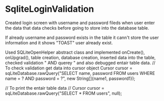 # SqliteLoginValidation

Created login screen with username and password fileds when user enter the data that data checks before going to store into the 
database table.

If already username and password exists in the table it cann't store the user information and it shows "TOAST" user already exist.

Used SQLiteOpenHelper abstract class and implemented onCreate(), onUpgrad(), table creation, database creation, inserted data
into the table, checked validation " AND querey " and also debugged entair table data.
// To check validation get data into cursor object
Cursor cursor = sqLiteDatabase.rawQuery("SELECT name, password FROM users WHERE name = ? AND password = ?", new String[]{name1, password1});

// To print the entair table data
// Cursor cursor = sqLiteDatabase.rawQuery("SELECT * FROM users", null);
